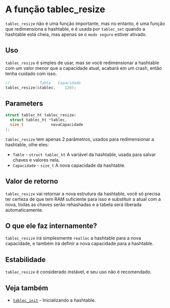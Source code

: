 # A função tablec_resize

`tablec_resize` não é uma função importante, mas no entanto, é uma função que redimensiona a hashtable, e é usada por `tablec_set` quando a hashtable está cheia, mas apenas se o `modo seguro` estiver ativado.

## Uso

`tablec_resize` é simples de usar, mas se você redimensionar a hashtable com um valor menor que a capacidade atual, acabará em um crash, então tenha cuidado com isso.

```c
//             Table   Capacidade 
tablec_resize(&tablec,    128);
```

## Parameters

```c
struct tablec_ht tablec_resize(
  struct tablec_ht *tablec,
  size_t            novaCapacidade
);
```

`tablec_resize` tem apenas 2 parâmetros, usados para redimensionar a hashtable, olhe eles:

*  `Table`      - `struct tablec_ht` A variável da hashtable, usada para salvar chaves e valores nela.
*  `Capacidade` - `size_t`           A nova capacidade da hashtable.

## Valor de retorno

`tablec_resize` vai retornar a nova estrutura da hashtable, você só precisa ter certeza de que tem RAM suficiente para isso e substituir a atual com a nova, todas as chaves serão rehashadas e a tabela será liberada automaticamente.

## O que ele faz internamente?

`tablec_resize` irá simplesmente `realloc` a hashtable para a nova capacidade, e também irá definir a nova capacidade para a hashtable.

## Estabilidade

`tablec_resize` é considerado instável, e seu uso não é recomendado.

## Veja também

*  [`tablec_init`](tablec_init.md) - Inicializando a hashtable.
